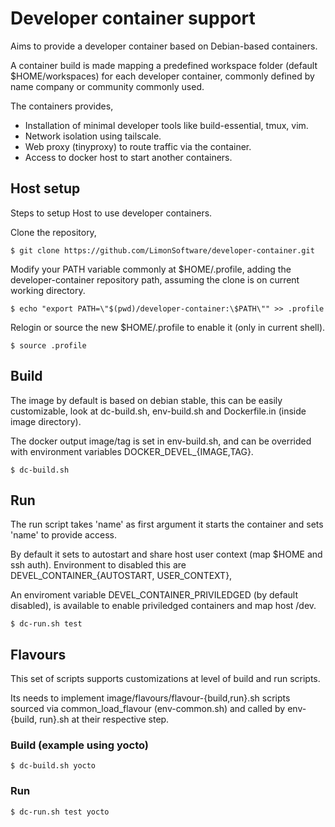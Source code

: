 # Developer container support

Aims to provide a developer container based on Debian-based containers.

A container build is made mapping a predefined workspace folder
(default $HOME/workspaces) for each developer container, commonly defined
by name company or community commonly used.

The containers provides,

- Installation of minimal developer tools like build-essential, tmux, vim.
- Network isolation using tailscale.
- Web proxy (tinyproxy) to route traffic via the container.
- Access to docker host to start another containers.

## Host setup

Steps to setup Host to use developer containers.

Clone the repository,


```
$ git clone https://github.com/LimonSoftware/developer-container.git
```

Modify your PATH variable commonly at $HOME/.profile, adding the developer-container
repository path, assuming the clone is on current working directory.

```
$ echo "export PATH=\"$(pwd)/developer-container:\$PATH\"" >> .profile
```

Relogin or source the new $HOME/.profile to enable it (only in current shell).

```
$ source .profile
```

## Build

The image by default is based on debian stable, this can be easily customizable,
look at dc-build.sh, env-build.sh and Dockerfile.in (inside image directory).


The docker output image/tag is set in env-build.sh, and can be overrided with
environment variables DOCKER\_DEVEL\_{IMAGE,TAG}.

```
$ dc-build.sh
```

## Run

The run script takes 'name' as first argument it starts the container and sets 'name'
to provide access.

By default it sets to autostart and share host user context (map $HOME and ssh auth).
Environment to disabled this are DEVEL\_CONTAINER\_{AUTOSTART, USER\_CONTEXT},

An enviroment variable DEVEL\_CONTAINER\_PRIVILEDGED (by default disabled), is available to enable priviledged containers and map host /dev.


```
$ dc-run.sh test
```
## Flavours

This set of scripts supports customizations at level of build and run scripts.

Its needs to implement image/flavours/flavour-{build,run}.sh scripts sourced via
common\_load\_flavour (env-common.sh) and called by env-{build, run}.sh at
their respective step.

### Build (example using yocto)

```
$ dc-build.sh yocto
```

### Run


```
$ dc-run.sh test yocto
```
